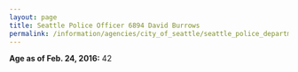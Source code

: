 ```yaml
---
layout: page
title: Seattle Police Officer 6894 David Burrows
permalink: /information/agencies/city_of_seattle/seattle_police_department/copbook/6894/
---
```


**Age as of Feb. 24, 2016:** 42
